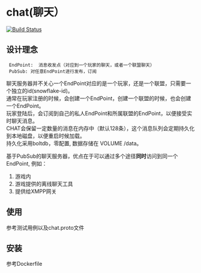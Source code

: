 # chat(聊天）
[![Build Status](https://travis-ci.org/gonet2/chat.svg)](https://travis-ci.org/gonet2/chat)

## 设计理念

     EndPoint:  消息收发点（对应到一个玩家的聊天，或者一个联盟聊天） 
     PubSub: 对任意EndPoint进行发布，订阅

聊天服务器并不关心一个EndPoint对应的是一个玩家，还是一个联盟，只需要一个独立的id(snowflake-id)。       
通常在玩家注册的时候，会创建一个EndPoint，创建一个联盟的时候，也会创建一个EndPoint。     
玩家登陆后，会订阅到自己的私人EndPoint和所属联盟的EndPoint，以便接受实时聊天消息。      
CHAT会保留一定数量的消息在内存中（默认128条），这个消息队列会定期持久化到本地磁盘，以便重启时候加载。       
持久化采用boltdb，零配置, 数据存储在 VOLUME /data。        

基于PubSub的聊天服务器，优点在于可以通过多个途径**同时**访问到同一个EndPoint, 例如：      
1. 游戏内     
2. 游戏提供的离线聊天工具     
3. 提供给XMPP网关       

## 使用
参考测试用例以及chat.proto文件

## 安装
参考Dockerfile
